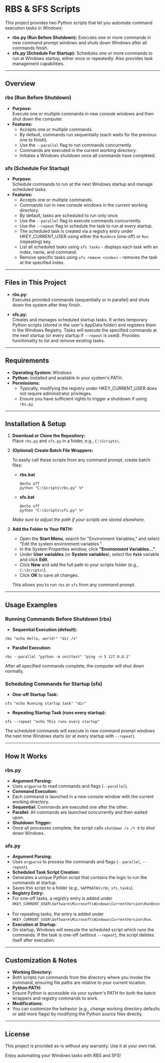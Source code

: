 # RBS & SFS Scripts

This project provides two Python scripts that let you automate command execution tasks in Windows:

- **rbs.py (Run Before Shutdown):** Executes one or more commands in new command prompt windows and shuts down Windows after all commands finish.
- **sfs.py (Schedule For Startup):** Schedules one or more commands to run at Windows startup, either once or repeatedly. Also provides task management capabilities.

---

## Overview

### rbs (Run Before Shutdown)
- **Purpose:**  
  Execute one or multiple commands in new console windows and then shut down the computer.
- **Features:**
  - Accepts one or multiple commands.
  - By default, commands run sequentially (each waits for the previous one to finish).
  - Use the `--parallel` flag to run commands concurrently.
  - Commands are executed in the current working directory.
  - Initiates a Windows shutdown once all commands have completed.

### sfs (Schedule For Startup)
- **Purpose:**  
  Schedule commands to run at the next Windows startup and manage scheduled tasks.
- **Features:**
  - Accepts one or multiple commands.
  - Commands run in new console windows in the current working directory.
  - By default, tasks are scheduled to run only once.
  - Use the `--parallel` flag to execute commands concurrently.
  - Use the `--repeat` flag to schedule the task to run at every startup.
  - The scheduled task is created via a registry entry under HKEY_CURRENT_USER using either the `RunOnce` (one-off) or `Run` (repeating) key.
  - List all scheduled tasks using `sfs tasks` - displays each task with an index, name, and command.
  - Remove specific tasks using `sfs remove <index>` - removes the task at the specified index.

---

## Files in This Project

- **rbs.py:**  
  Executes provided commands (sequentially or in parallel) and shuts down the system after they finish.
  
- **sfs.py:**  
  Creates and manages scheduled startup tasks. It writes temporary Python scripts (stored in the user's AppData folder) and registers them in the Windows Registry. Tasks will execute the specified commands at the next startup (or every startup if `--repeat` is used). Provides functionality to list and remove existing tasks.

---

## Requirements

- **Operating System:** Windows
- **Python:** Installed and available in your system's PATH.
- **Permissions:**  
  - Typically, modifying the registry under HKEY_CURRENT_USER does not require administrator privileges.
  - Ensure you have sufficient rights to trigger a shutdown if using `rbs.py`.

---

## Installation & Setup

1. **Download or Clone the Repository:**  
   Place `rbs.py` and `sfs.py` in a folder, e.g., `C:\Scripts\`.

2. **(Optional) Create Batch File Wrappers:**

   To easily call these scripts from any command prompt, create batch files:

   - **rbs.bat**
     ```
     @echo off
     python "C:\Scripts\rbs.py" %*
     ```

   - **sfs.bat**
     ```
     @echo off
     python "C:\Scripts\sfs.py" %*
     ```

   *Make sure to adjust the path if your scripts are stored elsewhere.*

3. **Add the Folder to Your PATH:**

   - Open the **Start Menu**, search for "Environment Variables," and select "Edit the system environment variables."
   - In the System Properties window, click **"Environment Variables…"**.
   - Under **User variables** (or **System variables**), select the **`Path`** variable and click **Edit**.
   - Click **New** and add the full path to your scripts folder (e.g., `C:\Scripts\`).
   - Click **OK** to save all changes.

   This allows you to run `rbs` or `sfs` from any command prompt.

---

## Usage Examples

### Running Commands Before Shutdown (rbs)

- **Sequential Execution (default):**
```
rbs "echo Hello, world!" "dir /s"
```

- **Parallel Execution:**
```
rbs --parallel "python -m unittest" "ping -n 5 127.0.0.1"
```

After all specified commands complete, the computer will shut down normally.

### Scheduling Commands for Startup (sfs)

- **One-off Startup Task:**
```
sfs "echo Running startup task" "dir"
```

- **Repeating Startup Task (runs every startup):**
```
sfs --repeat "echo This runs every startup"
```

The scheduled commands will execute in new command prompt windows the next time Windows starts (or at every startup with `--repeat`).

---

## How It Works

### rbs.py
- **Argument Parsing:**
- Uses `argparse` to read commands and flags (`--parallel`).
- **Command Execution:**
- Each command is launched in a new console window with the current working directory.
- **Sequential:** Commands are executed one after the other.
- **Parallel:** All commands are launched concurrently and then waited upon.
- **Shutdown Trigger:**
- Once all processes complete, the script calls `shutdown /s /t 0` to shut down Windows.

### sfs.py
- **Argument Parsing:**
- Uses `argparse` to process the commands and flags (`--parallel`, `--repeat`).
- **Scheduled Task Script Creation:**
- Generates a unique Python script that contains the logic to run the commands at startup.
- Saves this script to a folder (e.g., `%APPDATA%\rbs_sfs_tasks`).
- **Registry Entry:**
- For one-off tasks, a registry entry is added under `HKEY_CURRENT_USER\Software\Microsoft\Windows\CurrentVersion\RunOnce`.
- For repeating tasks, the entry is added under `HKEY_CURRENT_USER\Software\Microsoft\Windows\CurrentVersion\Run`.
- **Execution at Startup:**
- On startup, Windows will execute the scheduled script which runs the commands. If the task is one-off (without `--repeat`), the script deletes itself after execution.

---

## Customization & Notes

- **Working Directory:**
- Both scripts run commands from the directory where you invoke the command, ensuring file paths are relative to your current location.
- **Python PATH:**
- Ensure Python is accessible via your system's PATH for both the batch wrappers and registry commands to work.
- **Modifications:**
- You can customize the behavior (e.g., change working directory defaults or add more flags) by modifying the Python source files directly.

---

## License
This project is provided as-is without any warranty. Use it at your own risk.

Enjoy automating your Windows tasks with RBS and SFS!
